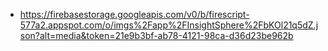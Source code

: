 - https://firebasestorage.googleapis.com/v0/b/firescript-577a2.appspot.com/o/imgs%2Fapp%2FInsightSphere%2FbKOl21q5dZ.json?alt=media&token=21e9b3bf-ab78-4121-98ca-d36d23be962b
